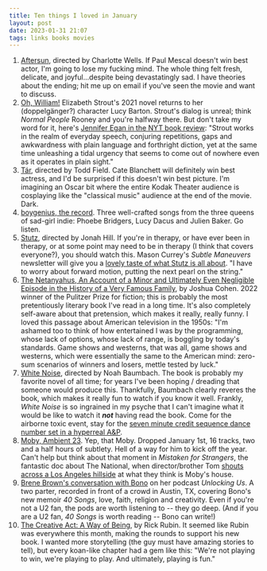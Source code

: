 ```yaml
---
title: Ten things I loved in January
layout: post
date: 2023-01-31 21:07
tags: links books movies
---
```


1. [Aftersun](https://en.wikipedia.org/wiki/Aftersun), directed by Charlotte Wells. If Paul Mescal doesn't win best actor, I'm going to lose my fucking mind. The whole thing felt fresh, delicate, and joyful...despite being devastatingly sad. I have theories about the ending; hit me up on email if you've seen the movie and want to discuss.
2. [Oh, William!](https://en.wikipedia.org/wiki/Oh_William!) Elizabeth Strout's 2021 novel returns to her (doppelgänger?) character Lucy Barton. Strout's dialog is unreal; think *Normal People* Rooney and you're halfway there. But don't take my word for it, here's [Jennifer Egan in the NYT book review](https://www.nytimes.com/2021/10/18/books/review/oh-william-elizabeth-strout.html): "Strout works in the realm of everyday speech, conjuring repetitions, gaps and awkwardness with plain language and forthright diction, yet at the same time unleashing a tidal urgency that seems to come out of nowhere even as it operates in plain sight." 
3. [Tár](https://en.wikipedia.org/wiki/T%C3%A1r), directed by Todd Field. Cate Blanchett will definitely win best actress, and I'd be surprised if this doesn't win best picture. I'm imagining an Oscar bit where the entire Kodak Theater audience is cosplaying like the "classical music" audience at the end of the movie. Dark.
4. [boygenius, the record](https://open.spotify.com/album/6NXpVVeILNHgAdJ3jdwsWg). Three well-crafted songs from the three queens of sad-girl indie: Phoebe Bridgers, Lucy Dacus and Julien Baker. Go listen.
5. [Stutz](https://en.wikipedia.org/wiki/Stutz_(film)), directed by Jonah Hill. If you're in therapy, or have ever been in therapy, or at some point may need to be in therapy (I think that covers everyone?), you should watch this. Mason Currey's *Subtle Maneuvers* newsletter will give you a [lovely taste of what Stutz is all about](https://masoncurrey.substack.com/p/phil-stutz-string-of-pearls). "I have to worry about forward motion, putting the next pearl on the string." 
6. [The Netanyahus, An Account of a Minor and Ultimately Even Negligible Episode in the History of a Very Famous Family](https://en.wikipedia.org/wiki/The_Netanyahus), by Joshua Cohen. 2022 winner of the Pulitzer Prize for fiction; this is probably the most pretentiously literary book I've read in a long time. It's also completely self-aware about that pretension, which makes it really, really funny. I loved this passage about American television in the 1950s: "I'm ashamed too to think of how entertained I was by the programming, whose lack of options, whose lack of range, is boggling by today's standards. Game shows and westerns, that was all, game shows and westerns, which were essentially the same to the American mind: zero-sum scenarios of winners and losers, mettle tested by luck."
7. [White Noise](https://en.wikipedia.org/wiki/White_Noise_(2022_film)), directed by Noah Baumbach. The book is probably my favorite novel of all time; for years I've been hoping / dreading that someone would produce this. Thankfully, Baumbach clearly reveres the book, which makes it really fun to watch if you know it well. Frankly, *White Noise* is so ingrained in my psyche that I can't imagine what it would be like to watch it ***not*** having read the book. Come for the airborne toxic event, stay for the [seven minute credit sequence dance number set in a hyperreal A&P](https://www.youtube.com/watch?v=nJblPY5hVHI). 
8. [Moby, Ambient 23](https://open.spotify.com/album/5iXHMwhLzhDSs7e0WK4svQ?si=9LnZs7UyTWa3eXO-fHCeFA). Yep, that Moby. Dropped January 1st, 16 tracks, two and a half hours of subtlety. Hell of a way for him to kick off the year. Can't help but think about that moment in *Mistaken for Strangers*, the fantastic doc about The National, when director/brother Tom [shouts across a Los Angeles hillside](https://youtu.be/qUrBDEdeInw?t=131) at what they think is Moby's house.
9.  [Brene Brown's conversation with Bono](https://open.spotify.com/episode/7BDmnbwkmr3IyhjlhpiBES?si=33ccce29b48841f2) on her podcast *Unlocking Us*. A two parter, recorded in front of a crowd in Austin, TX, covering Bono's new memoir *40 Songs*, love, faith, religion and creativity. Even if you're not a U2 fan, the pods are worth listening to -- they go deep. (And if you are a U2 fan, *40 Songs* is worth reading -- Bono can write!)
10. [The Creative Act: A Way of Being](https://www.amazon.com/Creative-Act-Way-Being/dp/0593652886), by Rick Rubin. It seemed like Rubin was everywhere this month, making the rounds to support his new book. I wanted more storytelling (the guy must have amazing stories to tell), but every koan-like chapter had a gem like this: "We're not playing to win, we're playing to play. And ultimately, playing is fun."